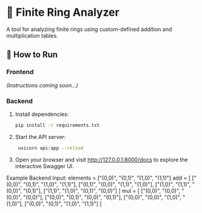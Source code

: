 # 📘 Finite Ring Analyzer

A tool for analyzing finite rings using custom-defined addition and multiplication tables.

## 🚀 How to Run

### Frontend
*(Instructions coming soon...)*

### Backend

1. Install dependencies:
   ```bash
   pip install -r requirements.txt

2. Start the API server:
   ```bash
    uvicorn api:app --reload

3. Open your browser and visit http://127.0.0.1:8000/docs to explore the interactive Swagger UI.

Example Backend Input:
    elements = ["(0,0)", "(0,1)", "(1,0)", "(1,1)"]
    add = [
        ["(0,0)", "(0,1)", "(1,0)", "(1,1)"],
        ["(0,1)", "(0,0)", "(1,1)", "(1,0)"],
        ["(1,0)", "(1,1)", "(0,0)", "(0,1)"],
        ["(1,1)", "(1,0)", "(0,1)", "(0,0)"]
    ]
    mul = [
        ["(0,0)", "(0,0)", "(0,0)", "(0,0)"],
        ["(0,0)", "(0,1)", "(0,0)", "(0,1)"],
        ["(0,0)", "(0,0)", "(1,0)", "(1,0)"],
        ["(0,0)", "(0,1)", "(1,0)", "(1,1)"]
    ]
